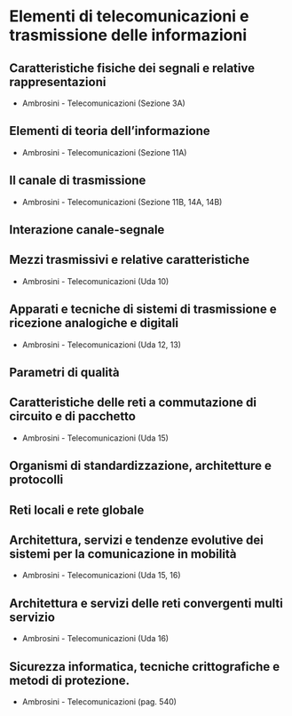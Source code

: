# Elementi di telecomunicazioni e trasmissione delle informazioni

## Caratteristiche fisiche dei segnali e relative rappresentazioni

* Ambrosini - Telecomunicazioni (Sezione 3A)

## Elementi di teoria dell’informazione

* Ambrosini - Telecomunicazioni (Sezione 11A)

## Il canale di trasmissione

* Ambrosini - Telecomunicazioni (Sezione 11B, 14A, 14B)

## Interazione canale-segnale

## Mezzi trasmissivi e relative caratteristiche

* Ambrosini - Telecomunicazioni (Uda 10)

## Apparati e tecniche di sistemi di trasmissione e ricezione analogiche e digitali

* Ambrosini - Telecomunicazioni (Uda 12, 13)

## Parametri di qualità

## Caratteristiche delle reti a commutazione di circuito e di pacchetto

* Ambrosini - Telecomunicazioni (Uda 15)

## Organismi di standardizzazione, architetture e protocolli

## Reti locali e rete globale

## Architettura, servizi e tendenze evolutive dei sistemi per la comunicazione in mobilità

* Ambrosini - Telecomunicazioni (Uda 15, 16)

## Architettura e servizi delle reti convergenti multi servizio

* Ambrosini - Telecomunicazioni (Uda 16)

## Sicurezza informatica, tecniche crittografiche e metodi di protezione.

* Ambrosini - Telecomunicazioni (pag. 540)